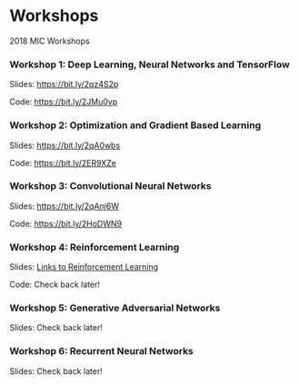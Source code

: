 # Workshops
2018 MIC Workshops

### Workshop 1: Deep Learning, Neural Networks and TensorFlow
Slides: https://bit.ly/2qz4S2p

Code: https://bit.ly/2JMu0vp

### Workshop 2: Optimization and Gradient Based Learning
Slides: https://bit.ly/2qA0wbs

Code: https://bit.ly/2ER9XZe

### Workshop 3: Convolutional Neural Networks
Slides: https://bit.ly/2qAnj6W

Code: https://bit.ly/2HoDWN9

### Workshop 4: Reinforcement Learning
Slides: [Links to Reinforcement Learning](https://drive.google.com/open?id=1I_Zpef6jN1R9zj_vsh_EKs_K7yy9k8rFbUJBrko-05w)

Code: Check back later!

### Workshop 5: Generative Adversarial Networks
Slides: Check back later!

### Workshop 6: Recurrent Neural Networks
Slides: Check back later!
